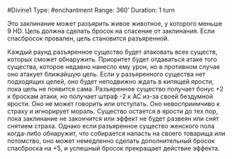 #Divine1
Type: #enchantment
Range: 360’
Duration: 1 turn

Это заклинание может разъярить живое животное, у которого меньше 9 HD. Цель должна сделать бросок на спасение от заклинания. Если спасбросок провален, цель становится разъяренной.

Каждый раунд разъяренное существо будет атаковать всех существ, которых сможет обнаружить. Приоритет будет отдаваться атаке того существа, которое недавно нанесло ему урон, но в противном случае оно атакует ближайшую цель. Если у разъяренного существа нет подходящих целей, оно будет неподвижно ждать в кипящей ярости, пока цель не появится сама. Разъяренное существо получает бонус +2 к броскам атаки, но получает штраф -2 к AC из-за своей бездумной ярости. Оно не может говорить или отступать. Оно невосприимчиво к страху и игнорирует мораль. Существо остается в ярости до тех пор, пока заклинание не закончится или эффект не будет развеян или снят снятием страха. Однако если разъяренное существо женского пола когда-либо обнаружит, что собирается напасть на своего товарища или потомство, оно может немедленно сделать дополнительный бросок спасброска на +5, и успешный бросок прекращает действие эффекта.
